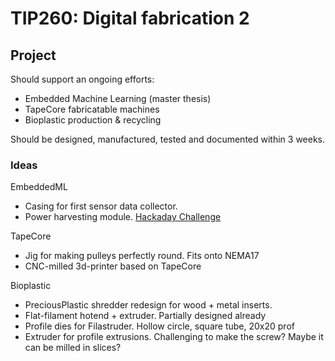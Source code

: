 
# TIP260: Digital fabrication 2


## Project

Should support an ongoing efforts:

* Embedded Machine Learning (master thesis)
* TapeCore fabricatable machines
* Bioplastic production & recycling

Should be designed, manufactured, tested and documented within 3 weeks.

### Ideas

EmbeddedML

* Casing for first sensor data collector.
* Power harvesting module. [Hackaday Challenge](https://hackaday.io/prize/details#two)

TapeCore

* Jig for making pulleys perfectly round. Fits onto NEMA17
* CNC-milled 3d-printer based on TapeCore

Bioplastic

* PreciousPlastic shredder redesign for wood + metal inserts.
* Flat-filament hotend + extruder. Partially designed already
* Profile dies for Filastruder. Hollow circle, square tube, 20x20 prof
* Extruder for profile extrusions.
Challenging to make the screw? Maybe it can be milled in slices?

